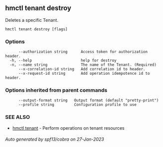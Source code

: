 ## hmctl tenant destroy

Deletes a specific Tenant.

```
hmctl tenant destroy [flags]
```

### Options

```
      --authorization string      Access token for authorization header.
  -h, --help                      help for destroy
  -n, --name string               The name of the Tenant. (Required)
      --x-correlation-id string   Add correlation id to header.
      --x-request-id string       Add operation idempotence id to header.
```

### Options inherited from parent commands

```
      --output-format string   Output format (default "pretty-print")
      --profile string         Configuration profile to use
```

### SEE ALSO

* [hmctl tenant](hmctl_tenant.md)	 - Perform operations on tenant resources

###### Auto generated by spf13/cobra on 27-Jan-2023
